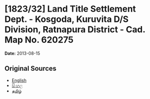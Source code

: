 # [1823/32] Land Title Settlement Dept. - Kosgoda, Kuruvita D/S Division, Ratnapura District - Cad. Map No. 620275

**Date:** 2013-08-15

## Original Sources

- [English](https://documents.gov.lk/view/extra-gazettes/2013/8/1823-32_E.pdf)
- [සිංහල](https://documents.gov.lk/view/extra-gazettes/2013/8/1823-32_S.pdf)
- [தமிழ்](https://documents.gov.lk/view/extra-gazettes/2013/8/1823-32_T.pdf)
